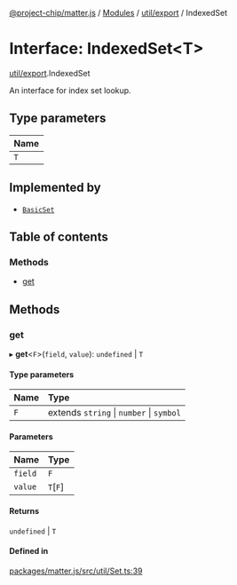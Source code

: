 [@project-chip/matter.js](../README.md) / [Modules](../modules.md) / [util/export](../modules/util_export.md) / IndexedSet

# Interface: IndexedSet\<T\>

[util/export](../modules/util_export.md).IndexedSet

An interface for index set lookup.

## Type parameters

| Name |
| :------ |
| `T` |

## Implemented by

- [`BasicSet`](../classes/util_export.BasicSet.md)

## Table of contents

### Methods

- [get](util_export.IndexedSet.md#get)

## Methods

### get

▸ **get**\<`F`\>(`field`, `value`): `undefined` \| `T`

#### Type parameters

| Name | Type |
| :------ | :------ |
| `F` | extends `string` \| `number` \| `symbol` |

#### Parameters

| Name | Type |
| :------ | :------ |
| `field` | `F` |
| `value` | `T`[`F`] |

#### Returns

`undefined` \| `T`

#### Defined in

[packages/matter.js/src/util/Set.ts:39](https://github.com/project-chip/matter.js/blob/5f71eedebdb9fa54338bde320c311bb359b7455d/packages/matter.js/src/util/Set.ts#L39)
